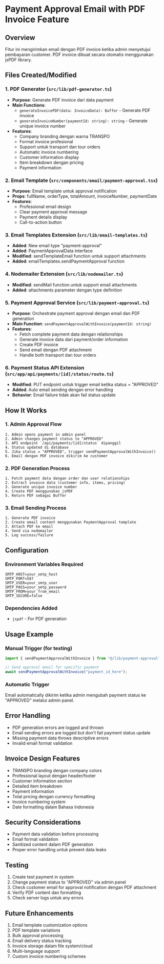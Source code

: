 # Payment Approval Email with PDF Invoice Feature

## Overview

Fitur ini mengirimkan email dengan PDF invoice ketika admin menyetujui pembayaran customer. PDF invoice dibuat secara otomatis menggunakan jsPDF library.

## Files Created/Modified

### 1. PDF Generator (`src/lib/pdf-generator.ts`)

- **Purpose**: Generate PDF invoice dari data payment
- **Main Functions**:
  - `generateInvoicePDF(data: InvoiceData): Buffer` - Generate PDF invoice
  - `generateInvoiceNumber(paymentId: string): string` - Generate unique invoice number
- **Features**:
  - Company branding dengan warna TRANSPO
  - Format invoice profesional
  - Support untuk transport dan tour orders
  - Automatic invoice numbering
  - Customer information display
  - Item breakdown dengan pricing
  - Payment information

### 2. Email Template (`src/components/email/payment-approval.tsx`)

- **Purpose**: Email template untuk approval notification
- **Props**: fullName, orderType, totalAmount, invoiceNumber, paymentDate
- **Features**:
  - Professional email design
  - Clear payment approval message
  - Payment details display
  - Call-to-action button

### 3. Email Templates Extension (`src/lib/email-templates.ts`)

- **Added**: New email type "payment-approval"
- **Added**: PaymentApprovalData interface
- **Modified**: sendTemplateEmail function untuk support attachments
- **Added**: emailTemplates.sendPaymentApproval function

### 4. Nodemailer Extension (`src/lib/nodemailer.ts`)

- **Modified**: sendMail function untuk support email attachments
- **Added**: attachments parameter dengan type definition

### 5. Payment Approval Service (`src/lib/payment-approval.ts`)

- **Purpose**: Orchestrate payment approval dengan email dan PDF generation
- **Main Function**: `sendPaymentApprovalWithInvoice(paymentId: string)`
- **Features**:
  - Fetch complete payment data dengan relationships
  - Generate invoice data dari payment/order information
  - Create PDF invoice
  - Send email dengan PDF attachment
  - Handle both transport dan tour orders

### 6. Payment Status API Extension (`src/app/api/payments/[id]/status/route.ts`)

- **Modified**: PUT endpoint untuk trigger email ketika status = "APPROVED"
- **Added**: Auto email sending dengan error handling
- **Behavior**: Email failure tidak akan fail status update

## How It Works

### 1. Admin Approval Flow

```
1. Admin opens payment in admin panel
2. Admin changes payment status to "APPROVED"
3. API endpoint `/api/payments/[id]/status` dipanggil
4. Status updated di database
5. Jika status = "APPROVED", trigger sendPaymentApprovalWithInvoice()
6. Email dengan PDF invoice dikirim ke customer
```

### 2. PDF Generation Process

```
1. Fetch payment data dengan order dan user relationships
2. Extract invoice data (customer info, items, pricing)
3. Generate unique invoice number
4. Create PDF menggunakan jsPDF
5. Return PDF sebagai Buffer
```

### 3. Email Sending Process

```
1. Generate PDF invoice
2. Create email content menggunakan PaymentApproval template
3. Attach PDF ke email
4. Send via nodemailer
5. Log success/failure
```

## Configuration

### Environment Variables Required

```env
SMTP_HOST=your_smtp_host
SMTP_PORT=587
SMTP_USER=your_smtp_user
SMTP_PASS=your_smtp_password
SMTP_FROM=your_from_email
SMTP_SECURE=false
```

### Dependencies Added

- `jspdf` - For PDF generation

## Usage Example

### Manual Trigger (for testing)

```typescript
import { sendPaymentApprovalWithInvoice } from "@/lib/payment-approval";

// Send approval email for specific payment
await sendPaymentApprovalWithInvoice("payment_id_here");
```

### Automatic Trigger

Email automatically dikirim ketika admin mengubah payment status ke "APPROVED" melalui admin panel.

## Error Handling

- PDF generation errors are logged and thrown
- Email sending errors are logged but don't fail payment status update
- Missing payment data throws descriptive errors
- Invalid email format validation

## Invoice Design Features

- TRANSPO branding dengan company colors
- Professional layout dengan header/footer
- Customer information section
- Detailed item breakdown
- Payment information
- Total pricing dengan currency formatting
- Invoice numbering system
- Date formatting dalam Bahasa Indonesia

## Security Considerations

- Payment data validation before processing
- Email format validation
- Sanitized content dalam PDF generation
- Proper error handling untuk prevent data leaks

## Testing

1. Create test payment in system
2. Change payment status to "APPROVED" via admin panel
3. Check customer email for approval notification dengan PDF attachment
4. Verify PDF content dan formatting
5. Check server logs untuk any errors

## Future Enhancements

1. Email template customization options
2. PDF template variations
3. Bulk approval processing
4. Email delivery status tracking
5. Invoice storage dalam file system/cloud
6. Multi-language support
7. Custom invoice numbering schemes
